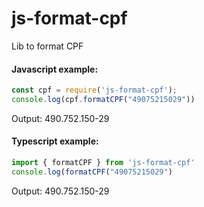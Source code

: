 # js-format-cpf

Lib to format CPF

#### Javascript example:
```js
const cpf = require('js-format-cpf');  
console.log(cpf.formatCPF("49075215029"))
``` 
Output:
490.752.150-29

#### Typescript example:
```ts 
import { formatCPF } from 'js-format-cpf'
console.log(formatCPF("49075215029")
```

Output:
490.752.150-29